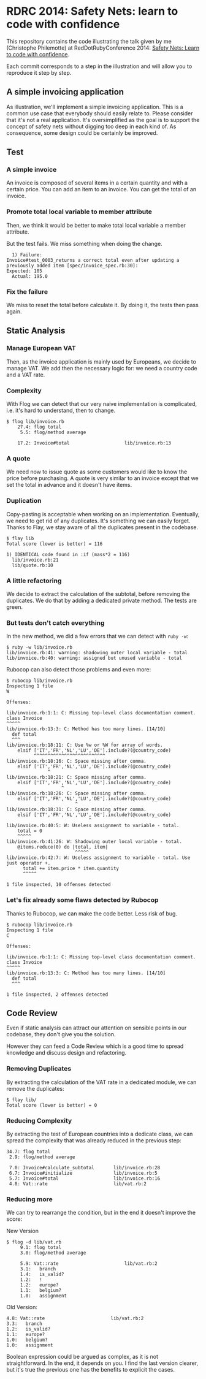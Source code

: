# RDRC 2014: Safety Nets: learn to code with confidence

This repository contains the code illustrating the talk given by me
(Christophe Philemotte) at RedDotRubyConference 2014: [Safety Nets: Learn to
code with confidence](https://speakerdeck.com/toch/rdrc-2014-safety-nets-learn-to-code-with-confidence).

Each commit corresponds to a step in the illustration and will allow you to
reproduce it step by step.

## A simple invoicing application

As illustration, we'll implement a simple invoicing application. This is a
common use case that everybody should easily relate to. Please consider that
it's not a real application. It's oversimplified as the goal is to support the
concept of safety nets without digging too deep in each kind of. As
consequence, some design could be certainly be improved.

## Test

### A simple invoice

An invoice is composed of several items in a certain quantity and with a
certain price. You can add an item to an invoice. You can get the total
of an invoice.

### Promote total local variable to member attribute

Then, we think it would be better to make total local variable a member
attribute.

But the test fails. We miss something when doing the change.

```
  1) Failure:
Invoice#test_0003_returns a correct total even after updating a previously added item [spec/invoice_spec.rb:30]:
Expected: 105
  Actual: 195.0
```

### Fix the failure

We miss to reset the total before calculate it. By doing it, the tests then
pass again.

## Static Analysis

### Manage European VAT

Then, as the invoice application is mainly used by Europeans, we decide to
manage VAT. We add then the necessary logic for: we need a country code and a
VAT rate.

### Complexity

With Flog we can detect that our very naive implementation is complicated,
i.e. it's hard to understand, then to change.

```
$ flog lib/invoice.rb 
    27.4: flog total
     5.5: flog/method average

    17.2: Invoice#total                    lib/invoice.rb:13

```

### A quote

We need now to issue quote as some customers would like to know the price
before purchasing. A quote is very similar to an invoice except that we
set the total in advance and it doesn't have items.

### Duplication

Copy-pasting is acceptable when working on an implementation. Eventually,
we need to get rid of any duplicates. It's something we can easily forget.
Thanks to Flay, we stay aware of all the duplicates present in the
codebase.

```
$ flay lib
Total score (lower is better) = 116

1) IDENTICAL code found in :if (mass*2 = 116)
  lib/invoice.rb:21
  lib/quote.rb:10
```

### A little refactoring

We decide to extract the calculation of the subtotal, before removing the
duplicates. We do that by adding a dedicated private method. The tests
are green.

### But tests don't catch everything

In the new method, we did a few errors that we can detect with `ruby -w`:

```
$ ruby -w lib/invoice.rb 
lib/invoice.rb:41: warning: shadowing outer local variable - total
lib/invoice.rb:40: warning: assigned but unused variable - total
```

Rubocop can also detect those problems and even more:

```
$ rubocop lib/invoice.rb 
Inspecting 1 file
W

Offenses:

lib/invoice.rb:1:1: C: Missing top-level class documentation comment.
class Invoice
^^^^^
lib/invoice.rb:13:3: C: Method has too many lines. [14/10]
  def total
  ^^^
lib/invoice.rb:18:11: C: Use %w or %W for array of words.
    elsif ['IT','FR','NL','LU','DE'].include?(@country_code)
          ^^^^^^^^^^^^^^^^^^^^^^^^^^
lib/invoice.rb:18:16: C: Space missing after comma.
    elsif ['IT','FR','NL','LU','DE'].include?(@country_code)
               ^
lib/invoice.rb:18:21: C: Space missing after comma.
    elsif ['IT','FR','NL','LU','DE'].include?(@country_code)
                    ^
lib/invoice.rb:18:26: C: Space missing after comma.
    elsif ['IT','FR','NL','LU','DE'].include?(@country_code)
                         ^
lib/invoice.rb:18:31: C: Space missing after comma.
    elsif ['IT','FR','NL','LU','DE'].include?(@country_code)
                              ^
lib/invoice.rb:40:5: W: Useless assignment to variable - total.
    total = 0
    ^^^^^
lib/invoice.rb:41:26: W: Shadowing outer local variable - total.
    @items.reduce(0) do |total, item|
                         ^^^^^
lib/invoice.rb:42:7: W: Useless assignment to variable - total. Use just operator +.
      total += item.price * item.quantity
      ^^^^^

1 file inspected, 10 offenses detected
```

### Let's fix already some flaws detected by Rubocop

Thanks to Rubocop, we can make the code better. Less risk of bug.

```
$ rubocop lib/invoice.rb 
Inspecting 1 file
C

Offenses:

lib/invoice.rb:1:1: C: Missing top-level class documentation comment.
class Invoice
^^^^^
lib/invoice.rb:13:3: C: Method has too many lines. [14/10]
  def total
  ^^^

1 file inspected, 2 offenses detected
```

## Code Review

Even if static analysis can attract our attention on sensible
points in our codebase, they don't give you the solution.

However they can feed a Code Review which is a good time to
spread knowledge and discuss design and refactoring.

### Removing Duplicates

By extracting the calculation of the VAT rate in a dedicated
module, we can remove the duplicates:

```
$ flay lib/
Total score (lower is better) = 0
```

### Reducing Complexity

By extracting the test of European countries into a dedicate class, we can
spread the complexity that was already reduced in the previous step:
```
34.7: flog total
 2.9: flog/method average

 7.0: Invoice#calculate_subtotal       lib/invoice.rb:28
 6.7: Invoice#initialize               lib/invoice.rb:5
 5.7: Invoice#total                    lib/invoice.rb:16
 4.8: Vat::rate                        lib/vat.rb:2

```

### Reducing more

We can try to rearrange the condition, but in the end it doesn't improve
the score:

New Version
```
$ flog -d lib/vat.rb 
     9.1: flog total
     3.0: flog/method average

     5.9: Vat::rate                        lib/vat.rb:2
     3.1:   branch
     1.4:   is_valid?
     1.2:   !
     1.2:   europe?
     1.1:   belgium?
     1.0:   assignment
```

Old Version:
```
4.8: Vat::rate                        lib/vat.rb:2
3.3:   branch
1.2:   is_valid?
1.1:   europe?
1.0:   belgium?
1.0:   assignment
``` 

Boolean expression could be argued as complex, as it is not straightforward.
In the end, it depends on you. I find the last version clearer, but it's
true the previous one has the benefits to explicit the cases.
